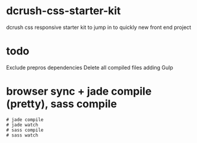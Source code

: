 # dcrush-css-starter-kit
dcrush css responsive starter kit to jump in to quickly new front end project 

# todo

Exclude prepros dependencies
Delete all compiled files
adding Gulp
# browser sync + jade compile (pretty), sass compile
    # jade compile
    # jade watch
    # sass compile
    # sass watch